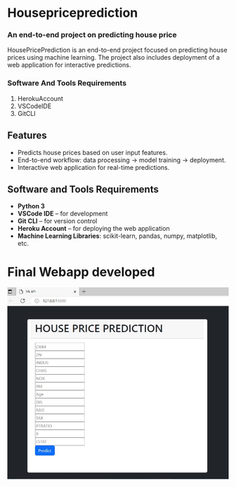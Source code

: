 # Housepriceprediction
### An end-to-end project on predicting house price 
HousePricePrediction is an end-to-end project focused on predicting house prices using machine learning. The project also includes deployment of a web application for interactive predictions.


### Software And Tools Requirements

1. HerokuAccount 
2. VSCodeIDE
3. GitCLI

## Features

- Predicts house prices based on user input features.
- End-to-end workflow: data processing → model training → deployment.
- Interactive web application for real-time predictions.


## Software and Tools Requirements

- **Python 3**
- **VSCode IDE** – for development
- **Git CLI** – for version control
- **Heroku Account** – for deploying the web application
- **Machine Learning Libraries**: scikit-learn, pandas, numpy, matplotlib, etc.

# Final Webapp developed

![](image.JPG)


